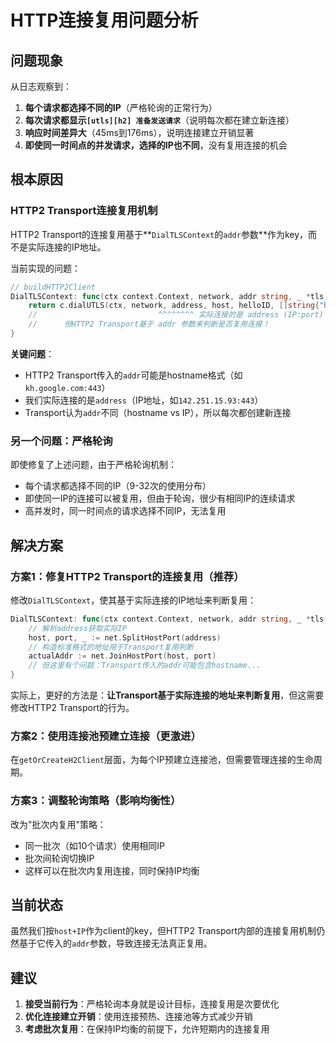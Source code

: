 # HTTP连接复用问题分析

## 问题现象

从日志观察到：
1. **每个请求都选择不同的IP**（严格轮询的正常行为）
2. **每次请求都显示`[utls][h2] 准备发送请求`**（说明每次都在建立新连接）
3. **响应时间差异大**（45ms到176ms），说明连接建立开销显著
4. **即使同一时间点的并发请求，选择的IP也不同**，没有复用连接的机会

## 根本原因

### HTTP2 Transport连接复用机制

HTTP2 Transport的连接复用基于**`DialTLSContext`的`addr`参数**作为key，而不是实际连接的IP地址。

当前实现的问题：
```go
// buildHTTP2Client
DialTLSContext: func(ctx context.Context, network, addr string, _ *tls.Config) (net.Conn, error) {
    return c.dialUTLS(ctx, network, address, host, helloID, []string{"h2"})
    //                           ^^^^^^^^ 实际连接的是 address (IP:port)
    //      但HTTP2 Transport基于 addr 参数来判断是否复用连接！
}
```

**关键问题**：
- HTTP2 Transport传入的`addr`可能是hostname格式（如`kh.google.com:443`）
- 我们实际连接的是`address`（IP地址，如`142.251.15.93:443`）
- Transport认为`addr`不同（hostname vs IP），所以每次都创建新连接

### 另一个问题：严格轮询

即使修复了上述问题，由于严格轮询机制：
- 每个请求都选择不同的IP（9-32次的使用分布）
- 即使同一IP的连接可以被复用，但由于轮询，很少有相同IP的连续请求
- 高并发时，同一时间点的请求选择不同IP，无法复用

## 解决方案

### 方案1：修复HTTP2 Transport的连接复用（推荐）

修改`DialTLSContext`，使其基于实际连接的IP地址来判断复用：

```go
DialTLSContext: func(ctx context.Context, network, addr string, _ *tls.Config) (net.Conn, error) {
    // 解析address获取实际IP
    host, port, _ := net.SplitHostPort(address)
    // 构造标准格式的地址用于Transport复用判断
    actualAddr := net.JoinHostPort(host, port)
    // 但这里有个问题：Transport传入的addr可能包含hostname...
}
```

实际上，更好的方法是：**让Transport基于实际连接的地址来判断复用**，但这需要修改HTTP2 Transport的行为。

### 方案2：使用连接池预建立连接（更激进）

在`getOrCreateH2Client`层面，为每个IP预建立连接池，但需要管理连接的生命周期。

### 方案3：调整轮询策略（影响均衡性）

改为"批次内复用"策略：
- 同一批次（如10个请求）使用相同IP
- 批次间轮询切换IP
- 这样可以在批次内复用连接，同时保持IP均衡

## 当前状态

虽然我们按`host+IP`作为client的key，但HTTP2 Transport内部的连接复用机制仍然基于它传入的`addr`参数，导致连接无法真正复用。

## 建议

1. **接受当前行为**：严格轮询本身就是设计目标，连接复用是次要优化
2. **优化连接建立开销**：使用连接预热、连接池等方式减少开销
3. **考虑批次复用**：在保持IP均衡的前提下，允许短期内的连接复用

